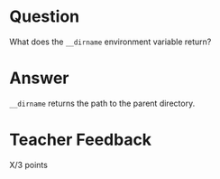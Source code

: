 # Question

What does the `__dirname` environment variable return? 

# Answer
`__dirname` returns the path to the parent directory.
# Teacher Feedback

X/3 points